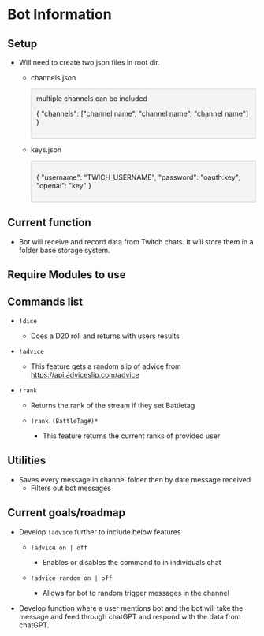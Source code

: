 # Bot Information

## Setup

- Will need to create two json files in root dir.

  - channels.json
    <div style="border: 1px solid #ccc; padding: 10px; background-color: #f4f4f4; margin: 0 auto;">
    multiple channels can be included

    {
    "channels": ["channel name", "channel name", "channel name"]
    }

    </div>

  - keys.json
    <div style="border: 1px solid #ccc; padding: 10px; background-color: #f4f4f4; margin: 0 auto;">

    {
    "username": "TWICH_USERNAME",
    "password": "oauth:key",
    "openai": "key"
    }

    </div>

## Current function

- Bot will receive and record data from Twitch chats. It will store them in a folder base storage system.

## Require Modules to use

## Commands list

- `!dice`

  - Does a D20 roll and returns with users results

- `!advice`

  - This feature gets a random slip of advice from https://api.adviceslip.com/advice

- `!rank`

  - Returns the rank of the stream if they set Battletag

  - `!rank (BattleTag#)*`

    - This feature returns the current ranks of provided user

## Utilities

- Saves every message in channel folder then by date message received
  - Filters out bot messages

## Current goals/roadmap

- Develop `!advice` further to include below features

  - `!advice on | off`

    - Enables or disables the command to in individuals chat

  - `!advice random on | off`

    - Allows for bot to random trigger messages in the channel

- Develop function where a user mentions bot and the bot will take the message and feed through chatGPT and respond with the data from chatGPT.
